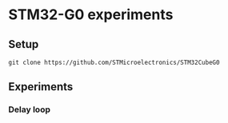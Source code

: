 # STM32-G0 experiments

## Setup

	git clone https://github.com/STMicroelectronics/STM32CubeG0

## Experiments

### Delay loop

